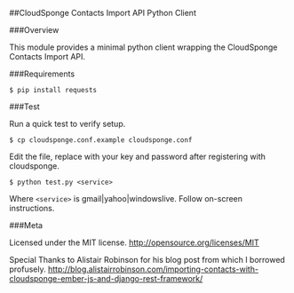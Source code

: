##CloudSponge Contacts Import API Python Client

###Overview

This module provides a minimal python client wrapping the
CloudSponge Contacts Import API.

###Requirements

    $ pip install requests

###Test

Run a quick test to verify setup.

    $ cp cloudsponge.conf.example cloudsponge.conf

Edit the file, replace with your key and password after
registering with cloudsponge.

    $ python test.py <service>

Where `<service>` is gmail|yahoo|windowslive. Follow on-screen instructions.

###Meta

Licensed under the MIT license. http://opensource.org/licenses/MIT

Special Thanks to Alistair Robinson for his blog post from which I
borrowed profusely.
http://blog.alistairrobinson.com/importing-contacts-with-cloudsponge-ember-js-and-django-rest-framework/
